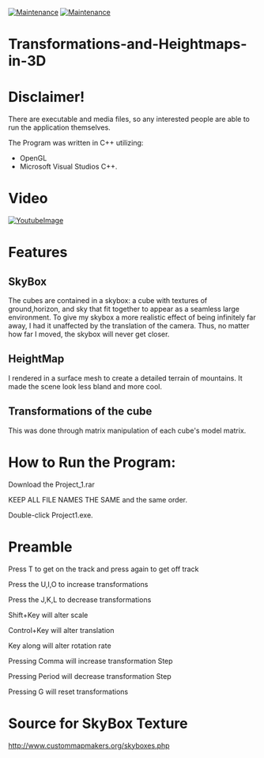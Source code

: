 [![Maintenance](https://img.shields.io/badge/Developer-Danny_Zhu-green.svg)](https://GitHub.com/Naereen/StrapDown.js/graphs/commit-activity) [![Maintenance](https://img.shields.io/badge/Microsoft_Visual_Studios-C++-green.svg)](https://GitHub.com/Naereen/StrapDown.js/graphs/commit-activity)

# Transformations-and-Heightmaps-in-3D

# Disclaimer!
There are executable and media files, so any interested people are able to run the application themselves. 
  
The Program was written in C++ utilizing:
- OpenGL
- Microsoft Visual Studios C++.
  
# Video
[![YoutubeImage](https://github.com/HiDannyZhu/Transformations-and-Heightmaps-in-3D/blob/master/YoutubeImage.png)](https://www.youtube.com/watch?v=Z9tJMM_5zTE "Everything Is AWESOME")

# Features

## SkyBox

The cubes are contained in a skybox: a cube with textures of ground,horizon, and sky that fit together to appear as a seamless large environment. To give my skybox a more realistic effect of being infinitely far away, I had it unaffected by the translation of the camera. Thus, no matter how far I moved, the skybox will never get closer.

## HeightMap

I rendered in a surface mesh to create a detailed terrain of mountains. It made the scene look less bland and more cool.


## Transformations of the cube

This was done through matrix manipulation of each cube's model matrix.


# How to Run the Program:
  Download the Project_1.rar
  
  KEEP ALL FILE NAMES THE SAME and the same order.
  
  Double-click Project1.exe. 

#  Preamble
Press T to get on the track and press again to get off track

Press the U,I,O to increase transformations

Press the J,K,L to decrease transformations

Shift+Key will alter scale

Control+Key will alter translation

Key along will alter rotation rate

Pressing Comma will increase transformation Step

Pressing Period will decrease transformation Step

Pressing G will reset transformations

# Source for SkyBox Texture
http://www.custommapmakers.org/skyboxes.php
